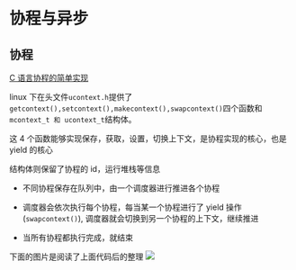 # 协程与异步

## 协程

[C 语言协程的简单实现](https://github.com/xiaobing94/coroutine)

linux 下在头文件`ucontext.h`提供了`getcontext(),setcontext(),makecontext(),swapcontext()`四个函数和`mcontext_t 和 ucontext_t`结构体。

这 4 个函数能够实现保存，获取，设置，切换上下文，是协程实现的核心，也是 yield 的核心

结构体则保留了协程的 id，运行堆栈等信息

- 不同协程保存在队列中，由一个调度器进行推进各个协程

- 调度器会依次执行每个协程，每当某一个协程进行了 yield 操作 (`swapcontext()`), 调度器就会切换到另一个协程的上下文，继续推进

- 当所有协程都执行完成，就结束

下面的图片是阅读了上面代码后的整理
![](https://trdthg-img-for-md-1306147581.cos.ap-beijing.myqcloud.com/img/202203262211252.png)
